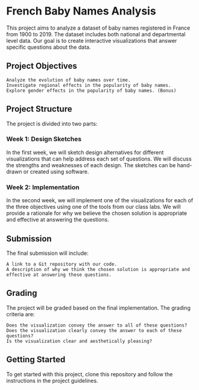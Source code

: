 # French Baby Names Analysis

This project aims to analyze a dataset of baby names registered in France from 1900 to 2019. The dataset includes both national and departmental level data. Our goal is to create interactive visualizations that answer specific questions about the data.

## Project Objectives

    Analyze the evolution of baby names over time.
    Investigate regional effects in the popularity of baby names.
    Explore gender effects in the popularity of baby names. (Bonus)

## Project Structure

The project is divided into two parts:

### Week 1: Design Sketches

In the first week, we will sketch design alternatives for different visualizations that can help address each set of questions. We will discuss the strengths and weaknesses of each design. The sketches can be hand-drawn or created using software.
### Week 2: Implementation

In the second week, we will implement one of the visualizations for each of the three objectives using one of the tools from our class labs. We will provide a rationale for why we believe the chosen solution is appropriate and effective at answering the questions.
## Submission

The final submission will include:

    A link to a Git repository with our code.
    A description of why we think the chosen solution is appropriate and effective at answering these questions.

## Grading

The project will be graded based on the final implementation. The grading criteria are:

    Does the visualization convey the answer to all of these questions?
    Does the visualization clearly convey the answer to each of these questions?
    Is the visualization clear and aesthetically pleasing?

## Getting Started

To get started with this project, clone this repository and follow the instructions in the project guidelines.